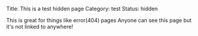 Title: This is a test hidden page
Category: test
Status: hidden

This is great for things like error(404) pages
Anyone can see this page but it's not linked to anywhere!


